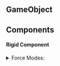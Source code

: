 ## GameObject
## Components
#### Rigid Component
<details>
  <summary>Force Modes:</summary>
  <ul>
    <li><img src="https://github.com/dvcdung/unity_learning_materials/blob/master/force-modes.png" alt="forcemodes" width="500"/></li>
  </ul>
  
</details>
